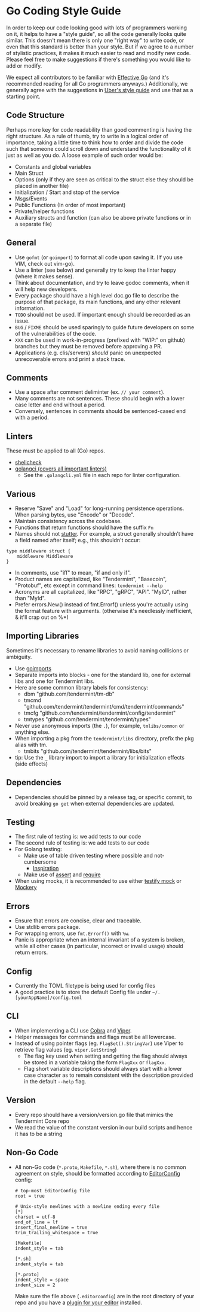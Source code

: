 # Go Coding Style Guide

In order to keep our code looking good with lots of programmers working on it, it helps to have a "style guide", so all
the code generally looks quite similar. This doesn't mean there is only one "right way" to write code, or even that this
standard is better than your style.  But if we agree to a number of stylistic practices, it makes it much easier to read
and modify new code. Please feel free to make suggestions if there's something you would like to add or modify.

We expect all contributors to be familiar with [Effective Go](https://golang.org/doc/effective_go.html)
(and it's recommended reading for all Go programmers anyways.) Additionally, we generally agree with the suggestions
 in [Uber's style guide](https://github.com/uber-go/guide/blob/master/style.md) and use that as a starting point.


## Code Structure

Perhaps more key for code readability than good commenting is having the right structure. As a rule of thumb, try to write
in a logical order of importance, taking a little time to think how to order and divide the code such that someone could
scroll down and understand the functionality of it just as well as you do. A loose example of such order would be:
* Constants and global variables
* Main Struct
* Options (only if they are seen as critical to the struct else they should be placed in another file)
* Initialization / Start and stop of the service
* Msgs/Events
* Public Functions (In order of most important)
* Private/helper functions
* Auxiliary structs and function (can also be above private functions or in a separate file)

## General

 * Use `gofmt` (or `goimport`) to format all code upon saving it.  (If you use VIM, check out vim-go).
 * Use a linter (see below) and generally try to keep the linter happy (where it makes sense).
 * Think about documentation, and try to leave godoc comments, when it will help new developers.
 * Every package should have a high level doc.go file to describe the purpose of that package, its main functions, and any other relevant information.
 * `TODO` should not be used. If important enough should be recorded as an issue.
 * `BUG` / `FIXME` should be used sparingly to guide future developers on some of the vulnerabilities of the code.
 * `XXX` can be used in work-in-progress (prefixed with "WIP:" on github) branches but they must be removed before approving a PR.
 * Applications (e.g. clis/servers) *should* panic on unexpected unrecoverable errors and print a stack trace.

## Comments

 * Use a space after comment deliminter (ex. `// your comment`).
 * Many comments are not sentences. These should begin with a lower case letter and end without a period.
 * Conversely, sentences in comments should be sentenced-cased end with a period.

## Linters

These must be applied to all (Go) repos.

 * [shellcheck](https://github.com/koalaman/shellcheck)
 * [golangci (covers all important linters)](https://github.com/golangci/golangci-lint)
   - See the `.golangcli.yml` file in each repo for linter configuration.

## Various

 * Reserve "Save" and "Load" for long-running persistence operations. When parsing bytes, use "Encode" or "Decode".
 * Maintain consistency across the codebase.
 * Functions that return functions should have the suffix `Fn`
 * Names should not [stutter](https://blog.golang.org/package-names). For example, a struct generally shouldn’t have
  a field named after itself; e.g., this shouldn't occur:
``` golang
type middleware struct {
	middleware Middleware
}
```
 * In comments, use "iff" to mean, "if and only if".
 * Product names are capitalized, like "Tendermint", "Basecoin", "Protobuf", etc except in command lines: `tendermint --help`
 * Acronyms are all capitalized, like "RPC", "gRPC", "API".  "MyID", rather than "MyId".
 * Prefer errors.New() instead of fmt.Errorf() unless you're actually using the format feature with arguments. (otherwise it's needlessly inefficient, & it'll crap out on %*)

## Importing Libraries

Sometimes it's necessary to rename libraries to avoid naming collisions or ambiguity.

 * Use [goimports](https://godoc.org/golang.org/x/tools/cmd/goimports)
 * Separate imports into blocks - one for the standard lib, one for external libs and one for Tendermint libs.
 * Here are some common library labels for consistency:
   - dbm "github.com/tendermint/tm-db"
   - tmcmd "github.com/tendermint/tendermint/cmd/tendermint/commands"
   - tmcfg "github.com/tendermint/tendermint/config/tendermint"
   - tmtypes "github.com/tendermint/tendermint/types"
 * Never use anonymous imports (the `.`), for example, `tmlibs/common` or anything else.
 * When importing a pkg from the `tendermint/libs` directory, prefix the pkg alias with tm.
     - tmbits "github.com/tendermint/tendermint/libs/bits"
 * tip: Use the `_` library import to import a library for initialization effects (side effects)

## Dependencies

 * Dependencies should be pinned by a release tag, or specific commit, to avoid breaking `go get` when external dependencies are updated.

## Testing

 * The first rule of testing is: we add tests to our code
 * The second rule of testing is: we add tests to our code
 * For Golang testing:
   * Make use of table driven testing where possible and not-cumbersome
     - [Inspiration](https://dave.cheney.net/2013/06/09/writing-table-driven-tests-in-go)
   * Make use of [assert](https://godoc.org/github.com/stretchr/testify/assert) and [require](https://godoc.org/github.com/stretchr/testify/require)
 * When using mocks, it is recommended to use either [testify mock](https://pkg.go.dev/github.com/stretchr/testify/mock
 ) or [Mockery](https://github.com/vektra/mockery)

## Errors

 * Ensure that errors are concise, clear and traceable.
 * Use stdlib errors package.
 * For wrapping errors, use `fmt.Errorf()` with `%w`.
 * Panic is appropriate when an internal invariant of a system is broken, while all other cases (in particular,
  incorrect or invalid usage) should return errors.

## Config

 * Currently the TOML filetype is being used for config files
 * A good practice is to store the default Config file under `~/.[yourAppName]/config.toml`

## CLI

 * When implementing a CLI use [Cobra](https://github.com/spf13/cobra) and [Viper](https://github.com/spf13/viper).
 * Helper messages for commands and flags must be all lowercase.
 * Instead of using pointer flags (eg. `FlagSet().StringVar`) use Viper to retrieve flag values (eg. `viper.GetString`)
   - The flag key used when setting and getting the flag should always be stored in a
   variable taking the form `FlagXxx` or `flagXxx`.
   - Flag short variable descriptions should always start with a lower case character as to remain consistent with
   the description provided in the default `--help` flag.

## Version

 * Every repo should have a version/version.go file that mimics the Tendermint Core repo
 * We read the value of the constant version in our build scripts and hence it has to be a string

## Non-Go Code

 * All non-Go code (`*.proto`, `Makefile`, `*.sh`), where there is no common
   agreement on style, should be formatted according to
   [EditorConfig](http://editorconfig.org/) config:

   ```
   # top-most EditorConfig file
   root = true

   # Unix-style newlines with a newline ending every file
   [*]
   charset = utf-8
   end_of_line = lf
   insert_final_newline = true
   trim_trailing_whitespace = true

   [Makefile]
   indent_style = tab

   [*.sh]
   indent_style = tab

   [*.proto]
   indent_style = space
   indent_size = 2
   ```

   Make sure the file above (`.editorconfig`) are in the root directory of your
   repo and you have a [plugin for your
   editor](http://editorconfig.org/#download) installed.
